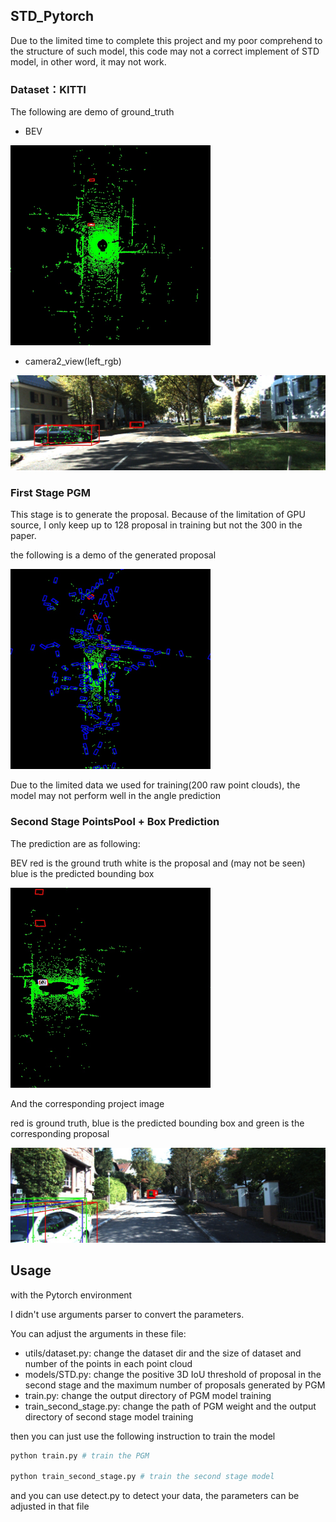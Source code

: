 ##  STD_Pytorch

Due to the limited time to complete this project and my poor comprehend to the structure of such model, this code may not a correct implement of STD model, in other word, it may not work.

### Dataset：KITTI

The following are demo of ground_truth

- BEV

<img src="imgs\006397_bev.jpg" alt="006397_bev" style="zoom:50%;" />

- camera2_view(left_rgb)

<img src="imgs\006397_project.jpg" alt="006397_bev" style="zoom:50%;" />

### First Stage PGM

This stage is to generate the proposal. Because of the limitation of GPU source, I only keep up to 128 proposal in training but not the 300 in the paper.

the following is a demo of the generated proposal

<img src="imgs\005602_bev.jpg" alt="005602_bev" style="zoom:50%;" />

Due to the limited data we used for training(200 raw point clouds), the model may not perform well in the angle prediction 

### Second Stage PointsPool + Box Prediction

The prediction are as following:

BEV red is the ground truth white is the proposal and (may not be seen) blue is the predicted bounding box

<img src="imgs\006181_bev.jpg" alt="006181_bev" style="zoom:50%;" />

And the corresponding project image

red is ground truth, blue is the predicted bounding box and green is the corresponding proposal

![006181_project](imgs\006181_project.jpg)

## Usage

with the Pytorch environment

I didn't use arguments parser to convert the parameters.

You can adjust the arguments in these file:

- utils/dataset.py: change the dataset dir and the size of dataset and number of the points in each point cloud
- models/STD.py: change the positive 3D IoU threshold of proposal in the second stage and the maximum number of proposals generated by PGM
- train.py: change the output directory of PGM model training
- train_second_stage.py: change the path of PGM weight and the output directory of second stage model training



then you can just use the following instruction to train the model

```python
python train.py # train the PGM

python train_second_stage.py # train the second stage model
```

and you can use detect.py to detect your data, the parameters can be adjusted in that file

